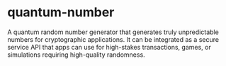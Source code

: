 # quantum-number
A quantum random number generator that generates truly unpredictable numbers for cryptographic applications. It can be integrated as a secure service API that apps can use for high-stakes transactions, games, or simulations requiring high-quality randomness.
